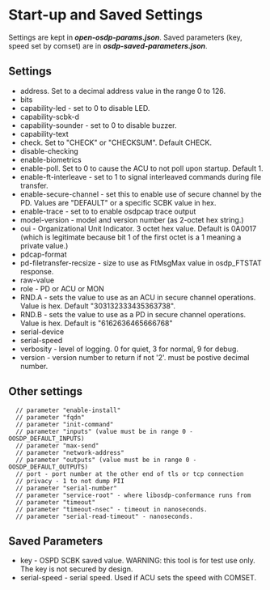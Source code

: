 # Start-up and Saved Settings #

Settings are kept in ___open-osdp-params.json___.
Saved parameters (key, speed set by comset) are in
___osdp-saved-parameters.json___.

## Settings ##

- address.  Set to a decimal address value in the range 0 to 126.
- bits
- capability-led - set to 0 to disable LED.
- capability-scbk-d
- capability-sounder - set to 0 to disable buzzer.
- capability-text
- check.  Set to "CHECK" or "CHECKSUM".  Default CHECK.
- disable-checking
- enable-biometrics
- enable-poll.  Set to 0 to cause the ACU to not poll upon startup.  Default 1.
- enable-ft-interleave - set to 1 to signal interleaved commands during file transfer.
- enable-secure-channel - set this to enable use of secure channel by the PD. Values are "DEFAULT" or a specific SCBK value in hex.
- enable-trace - set to to enable osdpcap trace output
- model-version - model and version number (as 2-octet hex string.)
- oui - Organizational Unit Indicator.  3 octet hex value.  Default is 0A0017 (which is legitimate
because bit 1 of the first octet is a 1 meaning a private value.)
- pdcap-format
- pd-filetransfer-recsize - size to use as FtMsgMax value in osdp_FTSTAT response.
- raw-value
- role - PD or ACU or MON
- RND.A - sets the value to use as an ACU in secure channel operations.  Value is hex.  Default "303132333435363738".
- RND.B - sets the value to use as a PD in secure channel operations. Value is hex.  Default is "6162636465666768"
- serial-device
- serial-speed
- verbosity - level of logging.  0 for quiet, 3 for normal, 9 for debug.
- version - version number to return if not '2'.  must be postive decimal number.

## Other settings ##

```
  // parameter "enable-install"
  // parameter "fqdn"
  // parameter "init-command"
  // parameter "inputs" (value must be in range 0 - OOSDP_DEFAULT_INPUTS)
  // parameter "max-send"
  // parameter "network-address"
  // parameter "outputs" (value must be in range 0 - OOSDP_DEFAULT_OUTPUTS)
  // port - port number at the other end of tls or tcp connection
  // privacy - 1 to not dump PII
  // parameter "serial-number"
  // parameter "service-root" - where libosdp-conformance runs from
  // parameter "timeout"
  // parameter "timeout-nsec" - timeout in nanoseconds.
  // parameter "serial-read-timeout" - nanoseconds.
```

## Saved Parameters ##

- key - OSPD SCBK saved value.  WARNING: this tool is for
test use only.  The key is not secured by design.
- serial-speed - serial speed. Used if ACU sets the speed with COMSET.

